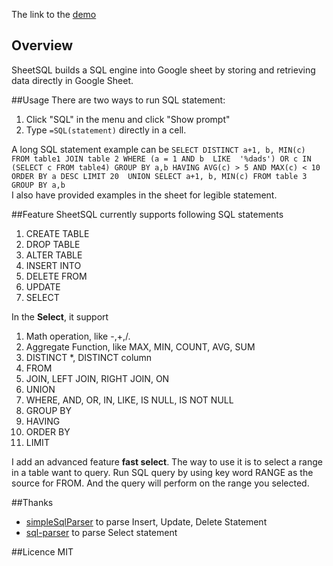 The link to the [demo](https://docs.google.com/spreadsheet/ccc?key=0AlMMHFOg-bRZdHlJSlV5VXpfbElZSHY2c05iem5mR3c&usp=sharing)

## Overview
SheetSQL builds a SQL engine into Google sheet by storing and retrieving data directly in Google Sheet.

##Usage
There are two ways to run SQL statement:

1. Click "SQL" in the menu and click "Show prompt"
2. Type `=SQL(statement)` directly in a cell.

A long SQL statement example can be 
```SELECT DISTINCT a+1, b, MIN(c) FROM table1 JOIN table 2 WHERE (a = 1 AND b  LIKE  '%dads') OR c IN  (SELECT c FROM table4) GROUP BY a,b HAVING AVG(c) > 5 AND MAX(c) < 10 ORDER BY a DESC LIMIT 20  UNION SELECT a+1, b, MIN(c) FROM table 3 GROUP BY a,b```  
I also have provided examples in the sheet for legible statement. 

##Feature
SheetSQL currently supports following SQL statements

1. CREATE TABLE
2. DROP TABLE
3. ALTER TABLE
4. INSERT INTO
5. DELETE FROM
6. UPDATE
7. SELECT

In the **Select**, it support 

1. Math operation, like -,+,/. 
2. Aggregate Function, like MAX, MIN, COUNT, AVG, SUM
3. DISTINCT *, DISTINCT column 
4. FROM 
5. JOIN, LEFT JOIN, RIGHT JOIN, ON
6. UNION
7. WHERE, AND, OR, IN, LIKE, IS NULL, IS NOT NULL
8. GROUP BY
9. HAVING
10. ORDER BY
11. LIMIT

I add an advanced feature **fast select**. The way to use it is to select a range in a table want to query. Run SQL query by using key word RANGE as the source for FROM. And the query will perform on the range you selected.

##Thanks
*  [simpleSqlParser](https://github.com/dsferruzza/simpleSqlParser) to parse Insert, Update, Delete Statement
*  [sql-parser](https://github.com/forward/sql-parser) to parse Select statement


##Licence
MIT


